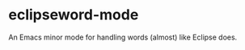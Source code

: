 eclipseword-mode
================

An Emacs minor mode for handling words (almost) like Eclipse does.
